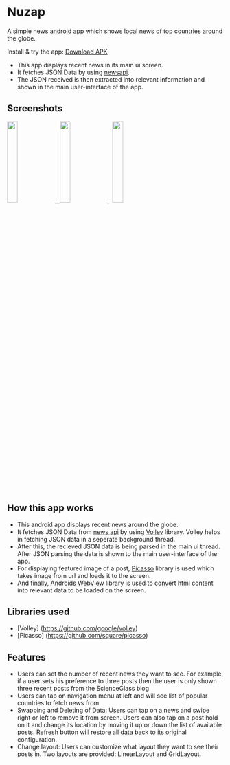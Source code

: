 # Nuzap
A simple news android app which shows local news of top countries around the globe.


 Install & try the app: [Download APK](https://drive.google.com/file/d/1Ysg01UcOXfticLrtStf2CNlqX8CaMk4P/view?usp=sharingg)

 

 * This app displays recent news  in its main ui screen.
 * It fetches JSON Data by using [newsapi](https://newsapi.org/).
 * The JSON received is then extracted into relevant information and shown in the main user-interface of the app.


 ## Screenshots


  
 <a href="(https://user-images.githubusercontent.com/42529024/170065885-20281c84-a36c-4b6c-8bd0-7f7a14eff27e.png" target="_blank">
  <img src="https://user-images.githubusercontent.com/42529024/170065885-20281c84-a36c-4b6c-8bd0-7f7a14eff27e.png" width="22%" />
 <span>&nbsp;</span>
 <a href="https://user-images.githubusercontent.com/42529024/170066321-a2bab16a-fd96-46fa-a0d0-62610bbc5495.png" target="_blank">
  <img src="https://user-images.githubusercontent.com/42529024/170066321-a2bab16a-fd96-46fa-a0d0-62610bbc5495.png" width="22%" />
</a>
<span>&nbsp;</span>
<a href="https://user-images.githubusercontent.com/42529024/170066822-112942e5-a1de-4bc4-9c45-9ac4f8c6b4fa.png" target="_blank">
  <img src="https://user-images.githubusercontent.com/42529024/170066822-112942e5-a1de-4bc4-9c45-9ac4f8c6b4fa.png" width="22%" />
</a>


 ## How this app works

 - This android app displays recent news around the globe.
 - It fetches JSON Data from  [news api](https://newsapi.org/) by using [Volley](https://github.com/google/volley) library. Volley helps in fetching JSON data in a seperate background thread.
 - After this, the recieved JSON data is being parsed in the main ui thread. After JSON parsing the data is shown to the main user-interface of the app.
 - For displaying featured image of a post, [Picasso](https://github.com/square/picasso) library is used which takes image from url and loads it to the screen.
 - And finally, Androids [WebView](https://developer.android.com/reference/android/webkit/WebView) library is used to convert html content into relevant data to be loaded on the screen.
 
 ## Libraries used

 * [Volley] (https://github.com/google/volley)
 * [Picasso] (https://github.com/square/picasso)


 ## Features

 -  Users can set the number of recent news they want to see. For example, if a user sets his preference to three posts then the user is only shown three recent posts from the ScienceGlass blog
 - Users can tap on navigation menu at left and will see list of popular countries to fetch news from.
 -  Swapping and Deleting of Data: Users can tap on a news and swipe right or left to remove it from screen. Users can also tap on a post hold on it and change its location by moving it up or down the list of available posts. Refresh button will restore all data back to its original configuration.
 -  Change layout: Users can customize what layout they want to see their posts in. Two layouts are provided: LinearLayout and GridLayout.
 
 




